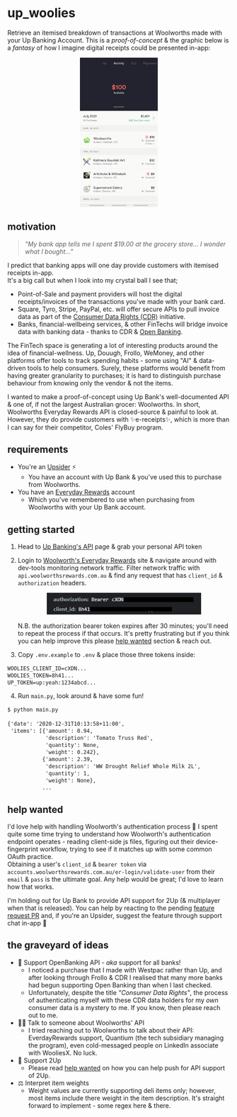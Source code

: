 # up_woolies

Retrieve an itemised breakdown of transactions at Woolworths made with your Up Banking Account. This is a
_proof-of-concept_ & the graphic below is a _fantasy_ of how I imagine digital receipts could be presented in-app:

<p align="center">
  <img src="/imgs/demo.gif" width="35%" height="35%" />
</p>

## motivation

> _"My bank app tells me I spent $19.00 at the grocery store... I wonder what I bought..."_

I predict that banking apps will one day provide customers with itemised receipts in-app.   
It's a big call but when I look into my crystal ball I see that;

* Point-of-Sale and payment providers will host the digital receipts/invoices of the transactions you've made with your
  bank card.
* Square, Tyro, Stripe, PayPal, etc. will offer secure APIs to pull invoice data as part of the
  [Consumer Data Rights (CDR)](https://www.cdr.gov.au/what-is-cdr) initiative.
* Banks, financial-wellbeing services, & other FinTechs will bridge invoice data with banking data - thanks to CDR &
  [Open Banking](https://www.ausbanking.org.au/priorities/open-banking/).

The FinTech space is generating a lot of interesting products around the idea of financial-wellness. Up, Douugh, Frollo,
WeMoney, and other platforms offer tools to track spending habits - some using "AI" & data-driven tools to help
consumers. Surely, these platforms would benefit from having greater granularity to purchases; it is hard to distinguish
purchase behaviour from knowing only the vendor & not the items.

I wanted to make a proof-of-concept using Up Bank's well-documented API & one of, if not the largest Australian grocer:
Woolworths. In short, Woolworths Everyday Rewards API is closed-source & painful to look at. However, they do provide
customers with ✨e-receipts✨, which is more than I can say for their competitor, Coles' FlyBuy program.

## requirements

* You're an [Upsider](https://up.com.au/) ⚡
    * You have an account with Up Bank & you've used this to purchase from Woolworths.
* You have an [Everyday Rewards](https://www.woolworthsrewards.com.au/) account
    * Which you've remembered to use when purchasing from Woolworths with your Up Bank account.

## getting started

1. Head to [Up Banking's API](https://developer.up.com.au/#welcome) page & grab your personal API token
2. Login to [Woolworth's Everyday Rewards](https://www.woolworthsrewards.com.au/#login) site & navigate around with
   dev-tools monitoring network traffic. Filter network traffic with `api.woolworthsrewards.com.au` & find any request
   that has `client_id` & `authorization` headers.
   <p align="center">
    <img src="/imgs/headers.jpg" />
   </p>

   N.B. the authorization bearer token expires after 30 minutes; you'll need to repeat the process if that occurs. It's
   pretty frustrating but if you think you can help improve this please [help wanted](#help-wanted) section & reach out.
3. Copy `.env.example` to `.env` & place those three tokens inside:

```
WOOLIES_CLIENT_ID=cXDN...
WOOLIES_TOKEN=8h41...
UP_TOKEN=up:yeah:1234abcd...
```

4. Run `main.py`, look around & have some fun!

```
$ python main.py

{'date': '2020-12-31T10:13:58+11:00',
 'items': [{'amount': 0.94,
            'description': 'Tomato Truss Red',
            'quantity': None,
            'weight': 0.242},
           {'amount': 2.39,
            'description': 'WW Drought Relief Whole Milk 2L',
            'quantity': 1,
            'weight': None},
           ...
```

## help wanted

I'd love help with handling Woolworth's authentication process 🔐 I spent quite some time trying to understand how
Woolworth's authentication endpoint operates - reading client-side js files, figuring out their device-fingerprint
workflow, trying to see if it matches up with some common OAuth practice.  
Obtaining a user's `client_id` & `bearer token` via `accounts.woolworthsrewards.com.au/er-login/validate-user` from
their `email` & `pass` is the ultimate goal. Any help would be great; I'd love to learn how that works.

I'm holding out for Up Bank to provide API support for 2Up (& multiplayer when that is released). You can help by
reacting to the pending [feature request PR](https://github.com/up-banking/api/issues/84) and, if you're an Upsider,
suggest the feature through support chat in-app 🙏

## the graveyard of ideas

* 🏧 Support OpenBanking API - _aka_ support for all banks!
    * I noticed a purchase that I made with Westpac rather than Up, and after looking through Frollo & CDR I realised
      that many more banks had begun supporting Open Banking than when I last checked.
    * Unfortunately, despite the title _"Consumer Data Rights"_, the process of authenticating myself with these CDR
      data holders for my _own_ consumer data is a mystery to me. If you know, then please reach out to me.
* 👩‍💼 Talk to someone about Woolworths' API
    * I tried reaching out to Woolworths to talk about their API: EverdayRewards support, Quantium (the tech subsidiary
      managing the program), even cold-messaged people on LinkedIn associate with WooliesX. No luck.
* 👫 Support 2Up
    * Please read [help wanted](#help-wanted) on how you can help push for API support of 2Up.
* ⚖ Interpret item weights
    * Weight values are currently supporting deli items only; however, most items include there weight in the item
      description. It's straight forward to implement - some regex here & there.